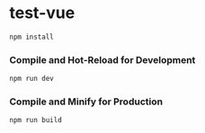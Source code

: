 # test-vue

```sh
npm install
```

### Compile and Hot-Reload for Development

```sh
npm run dev
```

### Compile and Minify for Production

```sh
npm run build
```
